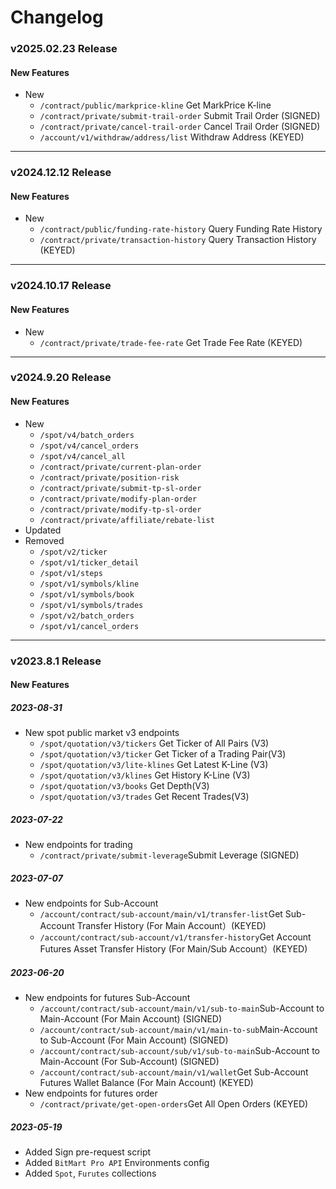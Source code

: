 # Changelog

### v2025.02.23 Release
#### New Features
- New
    - `/contract/public/markprice-kline` Get MarkPrice K-line
    - `/contract/private/submit-trail-order` Submit Trail Order (SIGNED)
    - `/contract/private/cancel-trail-order` Cancel Trail Order (SIGNED)
    - `/account/v1/withdraw/address/list` Withdraw Address (KEYED)

---


### v2024.12.12 Release
#### New Features
- New
    - `/contract/public/funding-rate-history` Query Funding Rate History
    - `/contract/private/transaction-history` Query Transaction History (KEYED)

---


### v2024.10.17 Release
#### New Features
- New
    - `/contract/private/trade-fee-rate` Get Trade Fee Rate (KEYED)

---

### v2024.9.20 Release
#### New Features
- New
  - `/spot/v4/batch_orders`
  - `/spot/v4/cancel_orders`
  - `/spot/v4/cancel_all`
  - `/contract/private/current-plan-order`
  - `/contract/private/position-risk`
  - `/contract/private/submit-tp-sl-order`
  - `/contract/private/modify-plan-order`
  - `/contract/private/modify-tp-sl-order`
  - `/contract/private/affiliate/rebate-list`
- Updated
- Removed
  - `/spot/v2/ticker`
  - `/spot/v1/ticker_detail`
  - `/spot/v1/steps`
  - `/spot/v1/symbols/kline`
  - `/spot/v1/symbols/book`
  - `/spot/v1/symbols/trades`
  - `/spot/v2/batch_orders`
  - `/spot/v1/cancel_orders`

---

### v2023.8.1 Release
#### New Features
##### 2023-08-31
- New spot public market v3 endpoints
    - <code>/spot/quotation/v3/tickers</code> Get Ticker of All Pairs (V3)
    - <code>/spot/quotation/v3/ticker</code> Get Ticker of a Trading Pair(V3)
    - <code>/spot/quotation/v3/lite-klines</code> Get Latest K-Line (V3)
    - <code>/spot/quotation/v3/klines</code> Get History K-Line (V3)
    - <code>/spot/quotation/v3/books</code> Get Depth(V3)
    - <code>/spot/quotation/v3/trades</code> Get Recent Trades(V3)

##### 2023-07-22
- New endpoints for trading
    - <code>/contract/private/submit-leverage</code>Submit Leverage (SIGNED)

##### 2023-07-07
- New endpoints for Sub-Account
    - <code>/account/contract/sub-account/main/v1/transfer-list</code>Get Sub-Account Transfer History (For Main Account）(KEYED)
    - <code>/account/contract/sub-account/v1/transfer-history</code>Get Account Futures Asset Transfer History (For Main/Sub Account）(KEYED)

##### 2023-06-20
- New endpoints for futures Sub-Account
    - <code>/account/contract/sub-account/main/v1/sub-to-main</code>Sub-Account to Main-Account (For Main Account) (SIGNED)
    - <code>/account/contract/sub-account/main/v1/main-to-sub</code>Main-Account to Sub-Account (For Main Account) (SIGNED)
    - <code>/account/contract/sub-account/sub/v1/sub-to-main</code>Sub-Account to Main-Account (For Sub-Account) (SIGNED)
    - <code>/account/contract/sub-account/main/v1/wallet</code>Get Sub-Account Futures Wallet Balance (For Main Account) (KEYED)
- New endpoints for futures order
    - <code>/contract/private/get-open-orders</code>Get All Open Orders (KEYED)

##### 2023-05-19
- Added Sign pre-request script
- Added `BitMart Pro API` Environments config
- Added `Spot`, `Furutes` collections
